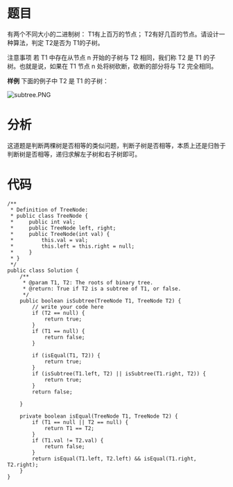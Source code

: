 # 题目
有两个不同大小的二进制树： T1有上百万的节点； T2有好几百的节点。请设计一种算法，判定 T2是否为 T1的子树。

注意事项
若 T1 中存在从节点 n 开始的子树与 T2 相同，我们称 T2 是 T1 的子树。也就是说，如果在 T1 节点 n 处将树砍断，砍断的部分将与 T2 完全相同。

**样例**
下面的例子中 T2 是 T1 的子树：

![subtree.PNG](http://upload-images.jianshu.io/upload_images/1234352-211f6450a538957f.PNG?imageMogr2/auto-orient/strip%7CimageView2/2/w/1240)

# 分析
这道题是判断两棵树是否相等的类似问题，判断子树是否相等，本质上还是归咎于判断树是否相等，递归求解左子树和右子树即可。


# 代码
```
/**
 * Definition of TreeNode:
 * public class TreeNode {
 *     public int val;
 *     public TreeNode left, right;
 *     public TreeNode(int val) {
 *         this.val = val;
 *         this.left = this.right = null;
 *     }
 * }
 */
public class Solution {
    /**
     * @param T1, T2: The roots of binary tree.
     * @return: True if T2 is a subtree of T1, or false.
     */
    public boolean isSubtree(TreeNode T1, TreeNode T2) {
        // write your code here
        if (T2 == null) {
            return true;
        }
        if (T1 == null) {
            return false;
        }
        
        if (isEqual(T1, T2)) {
            return true;
        }
        if (isSubtree(T1.left, T2) || isSubtree(T1.right, T2)) {
            return true;
        }
        return false;
        
    }
    
    private boolean isEqual(TreeNode T1, TreeNode T2) {
        if (T1 == null || T2 == null) {
            return T1 == T2;
        }
        if (T1.val != T2.val) {
            return false;
        }
        return isEqual(T1.left, T2.left) && isEqual(T1.right, T2.right);
    }
}
```
